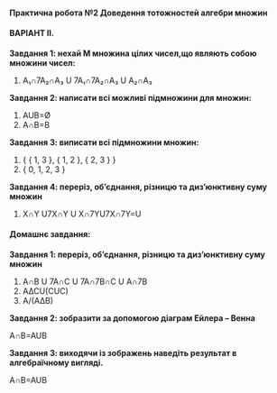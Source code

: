 #### **Практична робота №2 Доведення тотожностей алгебри множин**

#### **ВАРІАНТ IІ.**

**Завдання 1: нехай М множина цілих чисел,що являють собою множини чисел:**
1.	A&#8321;∩7A&#8322;∩A&#8323; U 7A&#8321;∩7A&#8322;∩A&#8323; U A&#8322;∩A&#8323;

**Завдання 2: написати всі можливі підмножини для множин:**                              
1.	AUB=Ø
2.	A∩B=B


 **Завдання 3: виписати всі підмножини множин:**             
 1.	{ { 1, 3 }, { 1, 2 }, { 2, 3 } }
 2.	{ 0, 1, 2, 3 }

**Завдання 4: переріз, об’єднання, різницю та диз’юнктивну суму множин**      
1.	X∩Y U7X∩Y U X∩7YU7X∩7Y=U                                                                                

#### **Домашнє завдання:**

**Завдання 1: переріз, об’єднання, різницю та диз’юнктивну суму множин**
1.	A∩B U 7A∩C U 7A∩7B∩C U A∩7B
2.	A∆CU(CUC)
3.	A/(A∆B)

**Завдання 2: зобразити за допомогою діаграм Ейлера – Венна**

A∩B=AUB

**Завдання 3: виходячи із зображень наведіть результат в алгебраїчному вигляді.**

A∩B=AUB
